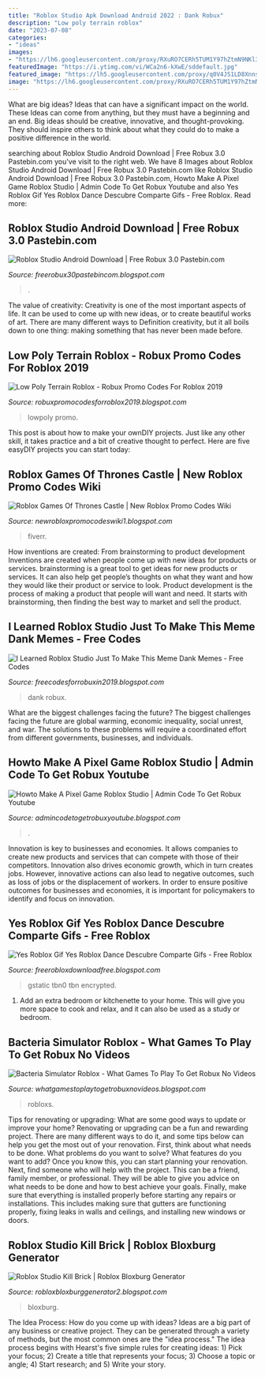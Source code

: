 ```yaml
---
title: "Roblox Studio Apk Download Android 2022 : Dank Robux"
description: "Low poly terrain roblox"
date: "2023-07-08"
categories:
- "ideas"
images:
- "https://lh6.googleusercontent.com/proxy/RXuRO7CERh5TUM1Y97hZtmN9NKl3dOVOlysphHLX5uLeiWNfXJeX8Tmt6qgSolovCjx6XVX-tPTkYsVeJ7lk2DSE2V2GVMK4QaxZC0UUJ37e2K5hmpy6M6fPEo8AqXb_qlCKHG2dKU3krj9IIA=w1200-h630-p-k-no-nu"
featuredImage: "https://i.ytimg.com/vi/WCa2n6-kXwE/sddefault.jpg"
featured_image: "https://lh5.googleusercontent.com/proxy/q0V4JS1LD8XnnsATWXGW2Xl6a4H9Ekwbzrr1KYc0R8LJY_7NWzx8URXQPTHzI4_B8jd_mKah_MxqiaewFkf-l3TIV02u-rCS=w1200-h630-pd"
image: "https://lh6.googleusercontent.com/proxy/RXuRO7CERh5TUM1Y97hZtmN9NKl3dOVOlysphHLX5uLeiWNfXJeX8Tmt6qgSolovCjx6XVX-tPTkYsVeJ7lk2DSE2V2GVMK4QaxZC0UUJ37e2K5hmpy6M6fPEo8AqXb_qlCKHG2dKU3krj9IIA=w1200-h630-p-k-no-nu"
---
```



What are big ideas? Ideas that can have a significant impact on the world. These Ideas can come from anything, but they must have a beginning and an end. Big ideas should be creative, innovative, and thought-provoking. They should inspire others to think about what they could do to make a positive difference in the world.

	

		
searching about Roblox Studio Android Download | Free Robux 3.0 Pastebin.com you've visit to the right web. We have 8 Images about Roblox Studio Android Download | Free Robux 3.0 Pastebin.com like Roblox Studio Android Download | Free Robux 3.0 Pastebin.com, Howto Make A Pixel Game Roblox Studio | Admin Code To Get Robux Youtube and also Yes Roblox Gif Yes Roblox Dance Descubre Comparte Gifs - Free Roblox. Read more:
		
    
## Roblox Studio Android Download | Free Robux 3.0 Pastebin.com

<img loading=lazy src="https://lh6.googleusercontent.com/proxy/RXuRO7CERh5TUM1Y97hZtmN9NKl3dOVOlysphHLX5uLeiWNfXJeX8Tmt6qgSolovCjx6XVX-tPTkYsVeJ7lk2DSE2V2GVMK4QaxZC0UUJ37e2K5hmpy6M6fPEo8AqXb_qlCKHG2dKU3krj9IIA=w1200-h630-p-k-no-nu" onerror="this.onerror=null;this.src='https://tse1.mm.bing.net/th?id=OIP.clj6PGqdRM3xbl6_tSnavQHaE7&amp;pid=15.1';" alt="Roblox Studio Android Download | Free Robux 3.0 Pastebin.com">

_Source: freerobux30pastebincom.blogspot.com_

>. 

	

The value of creativity:
Creativity is one of the most important aspects of life. It can be used to come up with new ideas, or to create beautiful works of art. There are many different ways to Definition creativity, but it all boils down to one thing: making something that has never been made before.

    
## Low Poly Terrain Roblox - Robux Promo Codes For Roblox 2019

<img loading=lazy src="https://doy2mn9upadnk.cloudfront.net/uploads/default/original/4X/a/f/0/af0dd1a5ab1ea6327557fe0da88787fb84a46c96.png" onerror="this.onerror=null;this.src='https://tse3.mm.bing.net/th?id=OIP.90cCo4EkbglaOKocvAmqTgHaDJ&amp;pid=15.1';" alt="Low Poly Terrain Roblox - Robux Promo Codes For Roblox 2019">

_Source: robuxpromocodesforroblox2019.blogspot.com_

>lowpoly promo. 

	

This post is about how to make your ownDIY projects. Just like any other skill, it takes practice and a bit of creative thought to perfect. Here are five easyDIY projects you can start today: 

    
## Roblox Games Of Thrones Castle | New Roblox Promo Codes Wiki

<img loading=lazy src="https://pbs.twimg.com/media/DV4jCzrX0AAWFyU.jpg" onerror="this.onerror=null;this.src='https://tse3.mm.bing.net/th?id=OIP.muXybfS6k3oWSEcV45CjUQHaDN&amp;pid=15.1';" alt="Roblox Games Of Thrones Castle | New Roblox Promo Codes Wiki">

_Source: newrobloxpromocodeswiki1.blogspot.com_

>fiverr. 

	

How inventions are created: From brainstorming to product development
Inventions are created when people come up with new ideas for products or services. brainstorming is a great tool to get ideas for new products or services. It can also help get people’s thoughts on what they want and how they would like their product or service to look. Product development is the process of making a product that people will want and need. It starts with brainstorming, then finding the best way to market and sell the product.

    
## I Learned Roblox Studio Just To Make This Meme Dank Memes - Free Codes

<img loading=lazy src="https://i.ytimg.com/vi/WCa2n6-kXwE/sddefault.jpg" onerror="this.onerror=null;this.src='https://tse2.mm.bing.net/th?id=OIP.toQT9-ny9YGJlXshvOCJpQHaFj&amp;pid=15.1';" alt="I Learned Roblox Studio Just To Make This Meme Dank Memes - Free Codes">

_Source: freecodesforrobuxin2019.blogspot.com_

>dank robux. 

	

What are the biggest challenges facing the future?
The biggest challenges facing the future are global warming, economic inequality, social unrest, and war. The solutions to these problems will require a coordinated effort from different governments, businesses, and individuals.

    
## Howto Make A Pixel Game Roblox Studio | Admin Code To Get Robux Youtube

<img loading=lazy src="https://lh5.googleusercontent.com/proxy/q0V4JS1LD8XnnsATWXGW2Xl6a4H9Ekwbzrr1KYc0R8LJY_7NWzx8URXQPTHzI4_B8jd_mKah_MxqiaewFkf-l3TIV02u-rCS=w1200-h630-pd" onerror="this.onerror=null;this.src='https://tse4.mm.bing.net/th?id=OIP.kCHAYaRTM7rj2ChBvO2eNQHaD4&amp;pid=15.1';" alt="Howto Make A Pixel Game Roblox Studio | Admin Code To Get Robux Youtube">

_Source: admincodetogetrobuxyoutube.blogspot.com_

>. 

	

Innovation is key to businesses and economies. It allows companies to create new products and services that can compete with those of their competitors. Innovation also drives economic growth, which in turn creates jobs. However, innovative actions can also lead to negative outcomes, such as loss of jobs or the displacement of workers. In order to ensure positive outcomes for businesses and economies, it is important for policymakers to identify and focus on innovation.

    
## Yes Roblox Gif Yes Roblox Dance Descubre Comparte Gifs - Free Roblox

<img loading=lazy src="https://lh3.googleusercontent.com/proxy/r53Ux8aUzG3LUykFlAeyu8k9si-5a-bzpwRX_4DBSyVt0mA4O68pUQQjxRNrq1JtiLqUP7X-_hhhm0pYHpJZl9MIuWJrsVcSg_NXREcazQXAJY389mLwfu5jaUqYvQ=s0-d" onerror="this.onerror=null;this.src='https://tse3.mm.bing.net/th?id=OIP.jaAsvPNt_EFr5YnfQLUMJwHaHa&amp;pid=15.1';" alt="Yes Roblox Gif Yes Roblox Dance Descubre Comparte Gifs - Free Roblox">

_Source: freerobloxdownloadfree.blogspot.com_

>gstatic tbn0 tbn encrypted. 

	

1. Add an extra bedroom or kitchenette to your home. This will give you more space to cook and relax, and it can also be used as a study or bedroom. 

    
## Bacteria Simulator Roblox - What Games To Play To Get Robux No Videos

<img loading=lazy src="https://image.winudf.com/v2/image/Y29tLmFwcHphdnIuc2ltdWxhdG9yX2JhY3Rlcml1bV9zY3JlZW5fMl8xNTM1OTYxMzkxXzA4MA/screen-2.jpg?fakeurl=1&amp;type=.jpg" onerror="this.onerror=null;this.src='https://tse3.mm.bing.net/th?id=OIP.f4exqcjPGGav4pGpgSflCwHaNK&amp;pid=15.1';" alt="Bacteria Simulator Roblox - What Games To Play To Get Robux No Videos">

_Source: whatgamestoplaytogetrobuxnovideos.blogspot.com_

>robloxs. 

	

Tips for renovating or upgrading: What are some good ways to update or improve your home?
Renovating or upgrading can be a fun and rewarding project. There are many different ways to do it, and some tips below can help you get the most out of your renovation. First, think about what needs to be done. What problems do you want to solve? What features do you want to add? Once you know this, you can start planning your renovation. Next, find someone who will help with the project. This can be a friend, family member, or professional. They will be able to give you advice on what needs to be done and how to best achieve your goals. Finally, make sure that everything is installed properly before starting any repairs or installations. This includes making sure that gutters are functioning properly, fixing leaks in walls and ceilings, and installing new windows or doors.

    
## Roblox Studio Kill Brick | Roblox Bloxburg Generator

<img loading=lazy src="https://lh5.googleusercontent.com/proxy/R6K-nBKO3hYIVCXdEgEqRy1AsRFQHfA7l0V5m9stBZlRR5Env4bekQY4hszJGD2jF53IzsFDlZaoP3eLeKbWlccWYJqQmmUi=w1200-h630-pd" onerror="this.onerror=null;this.src='https://tse1.mm.bing.net/th?id=OIP.wrK5UV4xyE2Mp3_qdeOgoQHaD4&amp;pid=15.1';" alt="Roblox Studio Kill Brick | Roblox Bloxburg Generator">

_Source: robloxbloxburggenerator2.blogspot.com_

>bloxburg. 

	

The Idea Process: How do you come up with ideas?
Ideas are a big part of any business or creative project. They can be generated through a variety of methods, but the most common ones are the "idea process." The idea process begins with Hearst's five simple rules for creating ideas: 1) Pick your focus; 2) Create a title that represents your focus; 3) Choose a topic or angle; 4) Start research; and 5) Write your story.

